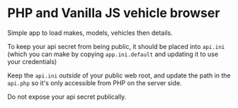 # PHP and Vanilla JS vehicle browser

Simple app to load makes, models, vehicles then details.

To keep your api secret from being public, it should be placed into `api.ini`
(which you can make by copying `app.ini.default` and updating it to use your credentials)

Keep the `api.ini` _outside_ of your public web root, and update the path in the `api.php`
so it's only accessible from PHP on the server side.

Do not expose your api secret publically.